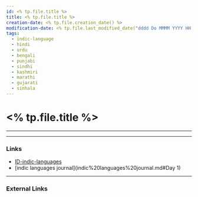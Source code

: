 ```yaml
---
id: <% tp.file.title %>
title: <% tp.file.title %>
creation-date: <% tp.file.creation_date() %>
modification-date: <% tp.file.last_modified_date("dddd Do MMMM YYYY HH:mm:ss") %>
tags:
  - indic-language
  - hindi
  - urdu
  - bengali
  - punjabi
  - sindhi
  - kashmiri
  - marathi
  - gujarati
  - sinhala
---
```


# <% tp.file.title %>
---




---
### Links

- [ID-indic-languages](ID-indic-languages.md)
- [indic languages journal](indic%20languages%20journal.md#Day 1)
---
### External Links
